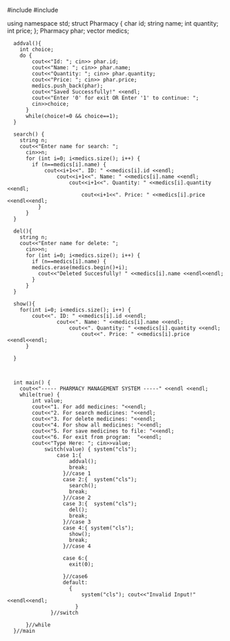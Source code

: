 #include<iostream>
#include<vector>

using namespace std;
struct Pharmacy {
	  char id;
	  string name;
	  int quantity;
	  int price;
};
      Pharmacy phar;
      vector<Pharmacy> medics;
      
      addval(){
      	int choice;
      	do {
      		cout<<"Id: "; cin>> phar.id;
      		cout<<"Name: "; cin>> phar.name;
      		cout<<"Quantity: "; cin>> phar.quantity;
      		cout<<"Price: "; cin>> phar.price;
      		medics.push_back(phar);
      		cout<<"Saved Successfully!" <<endl;
      		cout<<"Enter '0' for exit OR Enter '1' to continue: ";
			cin>>choice;
		  }
		  while(choice!=0 && choice==1);
	  }
      
      search() {
      	string n;
      	cout<<"Enter name for search: "; 
		  cin>>n;
		  for (int i=0; i<medics.size(); i++) {
		  	if (n==medics[i].name) {
		  		cout<<i+1<<". ID: " <<medics[i].id <<endl;
		  			cout<<i+1<<". Name: " <<medics[i].name <<endl;
		  				cout<<i+1<<". Quantity: " <<medics[i].quantity <<endl;
		  					cout<<i+1<<". Price: " <<medics[i].price <<endl<<endl;
			  }
		  }
	  }
	  
	  del(){
	  	string n;
      	cout<<"Enter name for delete: "; 
		  cin>>n;
		  for (int i=0; i<medics.size(); i++) {
		  	if (n==medics[i].name) {
		  	medics.erase(medics.begin()+i);
			  cout<<"Deleted Succesfully! " <<medics[i].name <<endl<<endl;	
		  	}
		  }
	  }
      
      show(){
      	for(int i=0; i<medics.size(); i++) {
      		cout<<". ID: " <<medics[i].id <<endl;
		  			cout<<". Name: " <<medics[i].name <<endl;
		  				cout<<". Quantity: " <<medics[i].quantity <<endl;
		  					cout<<". Price: " <<medics[i].price <<endl<<endl;
		  }
      	
	  }
	  

	  
      int main() {
      	cout<<"----- PHARMACY MANAGEMENT SYSTEM -----" <<endl <<endl;
      	while(true) {
      		int value;
      		cout<<"1. For add medicines: "<<endl;
      		cout<<"2. For search medicines: "<<endl;
      		cout<<"3. For delete medicines: "<<endl;
      		cout<<"4. For show all medicines: "<<endl;
      		cout<<"5. For save medicines to file: "<<endl;
      		cout<<"6. For exit from program:  "<<endl;
      		cout<<"Type Here: "; cin>>value;
      			switch(value) { system("cls");
      				case 1:{
      					addval();
						break;
					  }//case 1
					  case 2:{  system("cls");
					  	search();
						break;
					  }//case 2
					  case 3:{  system("cls");
					  	del();
						break;
					  }//case 3
					  case 4:{ system("cls");
					  	show();
						break;
					  }//case 4
					 
                      case 6:{
                      	exit(0);
						
					  }//case6
					  default:
					  	{
					  		system("cls"); cout<<"Invalid Input!" <<endl<<endl;
						  }
				  }//switch
      	
		  }//while
	  }//main
